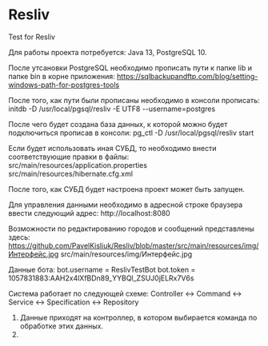 # Resliv
Test for Resliv

Для работы проекта потребуется: Java 13, PostgreSQL 10.

После утсановки PostgreSQL необходимо прописать пути к папке lib и папке bin в корне приложения:
https://sqlbackupandftp.com/blog/setting-windows-path-for-postgres-tools

После того, как пути были прописаны необходимо в консоли прописать:
initdb -D /usr/local/pgsql/resliv -E UTF8 --username=postgres

После чего будет создана база данных, к которой можно будет подключиться прописав в консоли:
pg_ctl -D /usr/local/pgsql/resliv start

Если будет использовать иная СУБД, то необходимо внести соответствующие правки в файлы:
src/main/resources/application.properties 
src/main/resources/hibernate.cfg.xml

После того, как СУБД будет настроена проект может быть запущен.

Для управления данными необходимо в адресной строке браузера ввести следующий адрес:
http://localhost:8080

Возможности по редактированию городов и сообщений представлены здесь:
https://github.com/PavelKisliuk/Resliv/blob/master/src/main/resources/img/Интерфейс.jpg
src/main/resources/img/Интерфейс.jpg

Данные бота:
bot.username = ReslivTestBot
bot.token = 1057831883:AAH2x4lXfBDn89_YYBQl_ZSUJ0jELRx7V6s

Система работает по следующей схеме:
Controller <-> Command <-> Service <-> Specification <-> Repository

1. Данные приходят на контроллер, в котором выбирается команда по обработке этих данных.
2.  